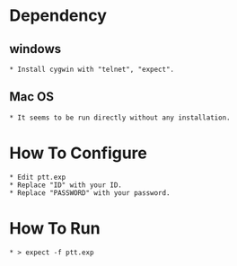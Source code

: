Dependency
====

windows
----

	* Install cygwin with "telnet", "expect".

Mac OS
----

	* It seems to be run directly without any installation.

How To Configure
====
	
	* Edit ptt.exp
	* Replace "ID" with your ID.
	* Replace "PASSWORD" with your password.

How To Run
====
	
	* > expect -f ptt.exp
